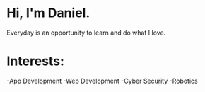 # Hi, I'm Daniel.

Everyday is an opportunity to learn and do what I love.

# Interests:
  -App Development
  -Web Development
  -Cyber Security
  -Robotics

<!---
DanielDanzo/DanielDanzo is a ✨ special ✨ repository because its `README.md` (this file) appears on your GitHub profile.
You can click the Preview link to take a look at your changes.
--->
